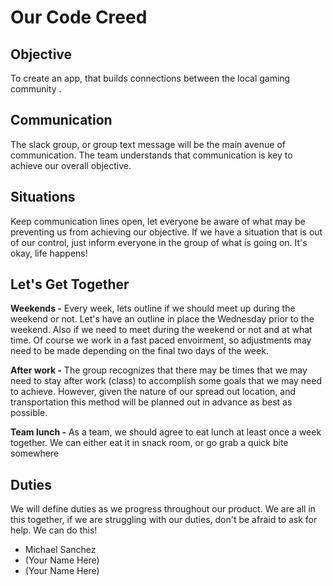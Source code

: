 # Our Code Creed

## Objective

To create an app, that builds connections between the local gaming community . 

## Communication

The slack group, or group text message will be the main avenue of communication. The team understands that communication is key to achieve our overall objective. 

## Situations

Keep communication lines open, let everyone be aware of what may be preventing us from achieving our objective. If we have a situation that is out of our control, just inform everyone in the group of what is going on. It's okay, life happens! 

## Let's Get Together

**Weekends -** Every week, lets outline if we should meet up during the weekend or not. Let's have an outline in place the Wednesday prior to the weekend.  Also if we need to meet during the weekend or not and at what time.  Of course we work in a fast paced envoirment, so adjustments may need to be made depending on the final two days of the week. 

**After work -** The group recognizes that there may be times that we may need to stay after work (class) to accomplish some goals that we may need to achieve.  However, given the nature of our spread out location, and transportation this method will be planned out in advance as best as possible.  

**Team lunch -** As a team, we should agree to eat lunch at least once a week together. We can either eat it in snack room, or go grab a quick bite somewhere  

## Duties

We will define duties as we progress throughout our product.  We are all in this together, if we are struggling with our duties, don't be afraid to ask for help.  We can do this! 

- Michael Sanchez
- (Your Name Here)
- (Your Name Here)

